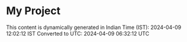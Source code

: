 # My Project

This content is dynamically generated in Indian Time (IST): 2024-04-09 12:02:12 IST
Converted to UTC: 2024-04-09 06:32:12 UTC
